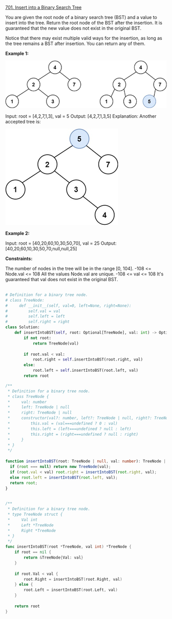 [701. Insert into a Binary Search Tree](https://leetcode.com/problems/insert-into-a-binary-search-tree/description/)

You are given the root node of a binary search tree (BST) and a value to insert into the tree. Return the root node of the BST after the insertion. It is guaranteed that the new value does not exist in the original BST.

Notice that there may exist multiple valid ways for the insertion, as long as the tree remains a BST after insertion. You can return any of them.

**Example 1:**

![alt text](image.png)

Input: root = [4,2,7,1,3], val = 5
Output: [4,2,7,1,3,5]
Explanation: Another accepted tree is:

![alt text](image-1.png)

**Example 2:**

Input: root = [40,20,60,10,30,50,70], val = 25
Output: [40,20,60,10,30,50,70,null,null,25]

**Constraints:**

The number of nodes in the tree will be in the range [0, 104].
-108 <= Node.val <= 108
All the values Node.val are unique.
-108 <= val <= 108
It's guaranteed that val does not exist in the original BST.

```py

# Definition for a binary tree node.
# class TreeNode:
#     def __init__(self, val=0, left=None, right=None):
#         self.val = val
#         self.left = left
#         self.right = right
class Solution:
    def insertIntoBST(self, root: Optional[TreeNode], val: int) -> Optional[TreeNode]:
        if not root:
            return TreeNode(val)

        if root.val < val:
            root.right = self.insertIntoBST(root.right, val)
        else:
            root.left = self.insertIntoBST(root.left, val)
        return root
```

```ts
/**
 * Definition for a binary tree node.
 * class TreeNode {
 *     val: number
 *     left: TreeNode | null
 *     right: TreeNode | null
 *     constructor(val?: number, left?: TreeNode | null, right?: TreeNode | null) {
 *         this.val = (val===undefined ? 0 : val)
 *         this.left = (left===undefined ? null : left)
 *         this.right = (right===undefined ? null : right)
 *     }
 * }
 */

function insertIntoBST(root: TreeNode | null, val: number): TreeNode | null {
  if (root === null) return new TreeNode(val);
  if (root.val < val) root.right = insertIntoBST(root.right, val);
  else root.left = insertIntoBST(root.left, val);
  return root;
}
```

```go

/**
 * Definition for a binary tree node.
 * type TreeNode struct {
 *     Val int
 *     Left *TreeNode
 *     Right *TreeNode
 * }
 */
func insertIntoBST(root *TreeNode, val int) *TreeNode {
    if root == nil {
        return &TreeNode{Val: val}
    }

    if root.Val < val {
        root.Right = insertIntoBST(root.Right, val)
    } else {
        root.Left = insertIntoBST(root.Left, val)
    }

    return root
}

```
